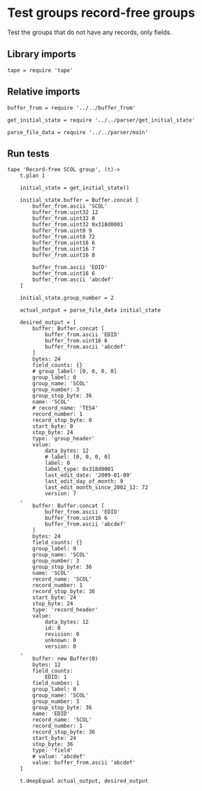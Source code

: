 # Test groups record-free groups

Test the groups that do not have any records, only fields.


## Library imports

	tape = require 'tape'


## Relative imports

	buffer_from = require '../../buffer_from'

	get_initial_state = require '../../parser/get_initial_state'

	parse_file_data = require '../../parser/main'


## Run tests

	tape 'Record-free SCOL group', (t)->
		t.plan 1

		initial_state = get_initial_state()

		initial_state.buffer = Buffer.concat [
			buffer_from.ascii 'SCOL'
			buffer_from.uint32 12
			buffer_from.uint32 0
			buffer_from.uint32 0x318d0001
			buffer_from.uint8 9
			buffer_from.uint8 72
			buffer_from.uint16 6
			buffer_from.uint16 7
			buffer_from.uint16 8

			buffer_from.ascii 'EDID'
			buffer_from.uint16 6
			buffer_from.ascii 'abcdef'
		]

		initial_state.group_number = 2

		actual_output = parse_file_data initial_state

		desired_output = [
			buffer: Buffer.concat [
				buffer_from.ascii 'EDID'
				buffer_from.uint16 6
				buffer_from.ascii 'abcdef'
			]
			bytes: 24
			field_counts: {}
			# group_label: [0, 0, 0, 0]
			group_label: 0
			group_name: 'SCOL'
			group_number: 3
			group_stop_byte: 36
			name: 'SCOL'
			# record_name: 'TES4'
			record_number: 1
			record_stop_byte: 0
			start_byte: 0
			stop_byte: 24
			type: 'group_header'
			value:
				data_bytes: 12
				# label: [0, 0, 0, 0]
				label: 0
				label_type: 0x318d0001
				last_edit_date: '2009-01-09'
				last_edit_day_of_month: 9
				last_edit_month_since_2002_12: 72
				version: 7
		,
			buffer: Buffer.concat [
				buffer_from.ascii 'EDID'
				buffer_from.uint16 6
				buffer_from.ascii 'abcdef'
			]
			bytes: 24
			field_counts: {}
			group_label: 0
			group_name: 'SCOL'
			group_number: 3
			group_stop_byte: 36
			name: 'SCOL'
			record_name: 'SCOL'
			record_number: 1
			record_stop_byte: 36
			start_byte: 24
			stop_byte: 24
			type: 'record_header'
			value:
				data_bytes: 12
				id: 0
				revision: 0
				unknown: 0
				version: 0
		,
			buffer: new Buffer(0)
			bytes: 12
			field_counts:
				EDID: 1
			field_number: 1
			group_label: 0
			group_name: 'SCOL'
			group_number: 3
			group_stop_byte: 36
			name: 'EDID'
			record_name: 'SCOL'
			record_number: 1
			record_stop_byte: 36
			start_byte: 24
			stop_byte: 36
			type: 'field'
			# value: 'abcdef'
			value: buffer_from.ascii 'abcdef'
		]

		t.deepEqual actual_output, desired_output
